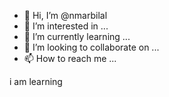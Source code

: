 - 👋 Hi, I’m @nmarbilal
- 👀 I’m interested in ...
- 🌱 I’m currently learning ...
- 💞️ I’m looking to collaborate on ...
- 📫 How to reach me ...

<!---
nmarbilal/nmarbilal is a ✨ special ✨ repository because its `README.md` (this file) appears on your GitHub profile.
You can click the Preview link to take a look at your changes.
---> i am learning
